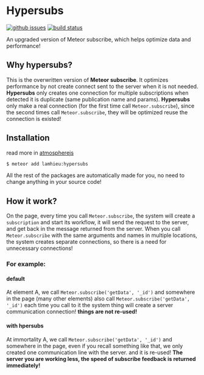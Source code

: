 # Hypersubs

[![github issues][github-issues-image]][github-issues-url]
[![build status][travis-image]][github-project-url]

An upgraded version of Meteor subscribe, which helps optimize data and performance!

## Why hypersubs?

This is the overwritten version of **Meteor subscribe**. It optimizes performance by not create connect sent to the server when it is not needed.
**Hypersubs** only creates one connection for multiple subscriptions when detected it is duplicate (same publication name and params). **Hypersubs** only make a real connection (for the first time call `Meteor.subscribe`), since the second times call `Meteor.subscribe`, they will be optimized reuse the connection is existed!

## Installation

read more in [atmospherejs](https://atmospherejs.com/lamhieu/hypersubs)

```bash
$ meteor add lamhieu:hypersubs
```

All the rest of the packages are automatically made for you, no need to change anything in your source code!

[github-project-url]: https://github.com/lamhieu-vk/hypersubs
[travis-image]: https://travis-ci.com/lamhieu-vk/hypersubs.svg?branch=master
[github-issues-image]: https://img.shields.io/github/issues/lamhieu-vk/hypersubs.svg
[github-issues-url]: https://github.com/lamhieu-vk/hypersubs/issues


## How it work?

On the page, every time you call `Meteor.subscribe`, the system will create a` subscription` and start its workflow, it will send the request to the server, and get back in the message returned from the server. When you call `Meteor.subscribe` with the same arguments and names in multiple locations, the system creates separate connections, so there is a need for unnecessary connections!

### For example:

#### default

At element A, we call `Meteor.subscribe('getData', '_id')` and somewhere in the page (many other elements) also call `Meteor.subscribe('getData', '_id')` each time you call to it the system thing will create a server communication connection! **things are not re-used!**

#### with hpersubs

At immortality A, we call `Meteor.subscribe('getData', '_id')` and somewhere in the page, even if you recall something like that, we only created one communication line with the server. and it is re-used! **The server you are working less, the speed of subscribe feedback is returned immediately!**
